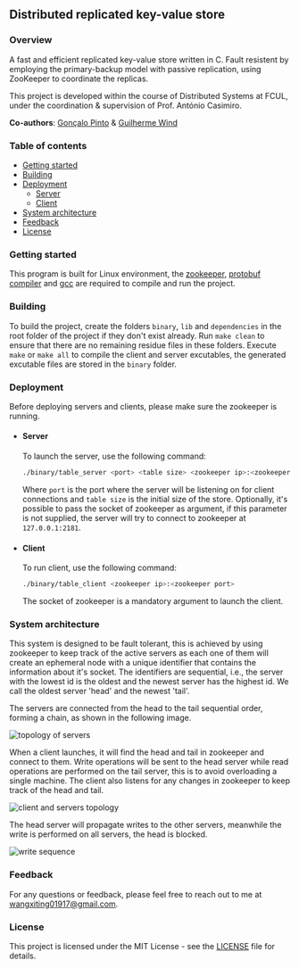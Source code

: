 ## Distributed replicated key-value store

### Overview
A fast and efficient replicated key-value store written in C. Fault resistent by employing the primary-backup model with passive replication, using ZooKeeper to coordinate the replicas.

This project is developed within the course of Distributed Systems at FCUL, under the coordination & supervision of Prof. António Casimiro.

**Co-authors**: [Gonçalo Pinto](https://github.com/GoncaloP0710) & [Guilherme Wind](https://github.com/guilherme-wind)

### Table of contents
- [Getting started](#getting-started)
- [Building](#building)
- [Deployment](#deployment)
  - [Server](#server)
  - [Client](#client)
- [System architecture](#system-architecture)
- [Feedback](#feedback)
- [License](#license)

### Getting started
This program is built for Linux environment, the [zookeeper](https://zookeeper.apache.org/index.html), [protobuf compiler](https://grpc.io/docs/protoc-installation/) and [gcc](https://gcc.gnu.org/) are required to compile and run the project.

### Building
To build the project, create the folders `binary`, `lib` and `dependencies` in the root folder of the project if they don't exist already.
Run `make clean` to ensure that there are no remaining residue files in these folders.
Execute `make` or `make all` to compile the client and server excutables, the generated excutable files are stored in the `binary` folder.

### Deployment
Before deploying servers and clients, please make sure the zookeeper is running.
- #### Server
    To launch the server, use the following command:
    ```sh
    ./binary/table_server <port> <table size> <zookeeper ip>:<zookeeper port>
    ```
    Where `port` is the port where the server will be listening on for client connections and `table size` is the initial size of the store.
    Optionally, it's possible to pass the socket of zookeeper as argument, if this parameter is not supplied, the server will try to connect to zookeeper at `127.0.0.1:2181`.

- #### Client
    To run client, use the following command:
    ```sh
    ./binary/table_client <zookeeper ip>:<zookeeper port>
    ```
    The socket of zookeeper is a mandatory argument to launch the client.

### System architecture
This system is designed to be fault tolerant, this is achieved by using zookeeper to keep track of the active servers as each one of them will create an ephemeral node with a unique identifier that contains the information about it's socket. The identifiers are sequential, i.e., the server with the lowest id is the oldest and the newest server has the highest id. We call the oldest server 'head' and the newest 'tail'.

The servers are connected from the head to the tail sequential order, forming a chain, as shown in the following image.

![topology of servers](./doc-images/server-topology.png)

When a client launches, it will find the head and tail in zookeeper and connect to them. Write operations will be sent to the head server while read operations are performed on the tail server, this is to avoid overloading a single machine. The client also listens for any changes in zookeeper to keep track of the head and tail.

![client and servers topology](./doc-images/client-server-topology.png)

The head server will propagate writes to the other servers, meanwhile the write is performed on all servers, the head is blocked.

![write sequence](./doc-images/write-sequence.png)

### Feedback
For any questions or feedback, please feel free to reach out to me at wangxiting01917@gmail.com.

### License
This project is licensed under the MIT License - see the [LICENSE](LICENSE) file for details.
